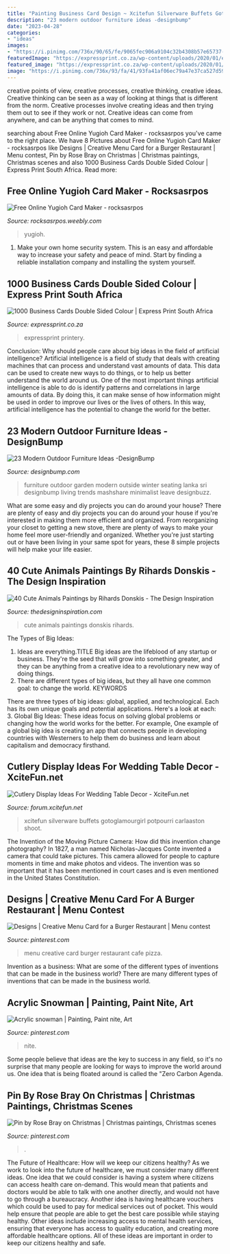 ```yaml
---
title: "Painting Business Card Design ~ Xcitefun Silverware Buffets Gotoglamourgirl Potpourri Carlaaston Shoot"
description: "23 modern outdoor furniture ideas -designbump"
date: "2023-04-28"
categories:
- "ideas"
images:
- "https://i.pinimg.com/736x/90/65/fe/9065fec906a9104c32b4308b57e65737--retro-christmas-vintage-christmas-cards.jpg"
featuredImage: "https://expressprint.co.za/wp-content/uploads/2020/01/express-print-17-1024x683.jpg"
featured_image: "https://expressprint.co.za/wp-content/uploads/2020/01/express-print-17-1024x683.jpg"
image: "https://i.pinimg.com/736x/93/fa/41/93fa41af06ec79a47e37ca527d5902cf.jpg"
---
```



creative points of view, creative processes, creative thinking, creative ideas.
Creative thinking can be seen as a way of looking at things that is different from the norm. Creative processes involve creating ideas and then trying them out to see if they work or not. Creative ideas can come from anywhere, and can be anything that comes to mind.

	

		
searching about Free Online Yugioh Card Maker - rocksasrpos you've came to the right place. We have 8 Pictures about Free Online Yugioh Card Maker - rocksasrpos like Designs | Creative Menu Card for a Burger Restaurant | Menu contest, Pin by Rose Bray on Christmas | Christmas paintings, Christmas scenes and also 1000 Business Cards Double Sided Colour | Express Print South Africa. Read more:
		
    
## Free Online Yugioh Card Maker - Rocksasrpos

<img loading=lazy src="http://rocksasrpos.weebly.com/uploads/1/3/3/2/133268812/602752015_orig.jpg" onerror="this.onerror=null;this.src='https://tse4.mm.bing.net/th?id=OIP.Xi1uPUNxxs6XQmBWZzZZRAHaKy&amp;pid=15.1';" alt="Free Online Yugioh Card Maker - rocksasrpos">

_Source: rocksasrpos.weebly.com_

>yugioh. 

	

1. Make your own home security system. This is an easy and affordable way to increase your safety and peace of mind. Start by finding a reliable installation company and installing the system yourself.

    
## 1000 Business Cards Double Sided Colour | Express Print South Africa

<img loading=lazy src="https://expressprint.co.za/wp-content/uploads/2020/01/express-print-17-1024x683.jpg" onerror="this.onerror=null;this.src='https://tse4.mm.bing.net/th?id=OIP.R4Ybj3nkZPMuBD2CKU7uywHaE8&amp;pid=15.1';" alt="1000 Business Cards Double Sided Colour | Express Print South Africa">

_Source: expressprint.co.za_

>expressprint printery. 

	

Conclusion: Why should people care about big ideas in the field of artificial intelligence?
Artificial intelligence is a field of study that deals with creating machines that can process and understand vast amounts of data. This data can be used to create new ways to do things, or to help us better understand the world around us. One of the most important things artificial intelligence is able to do is identify patterns and correlations in large amounts of data. By doing this, it can make sense of how information might be used in order to improve our lives or the lives of others. In this way, artificial intelligence has the potential to change the world for the better.

    
## 23 Modern Outdoor Furniture Ideas -DesignBump

<img loading=lazy src="https://cdn.designbump.com/wp-content/uploads/2015/08/Sivicus_outdoor-558-Edit.jpeg" onerror="this.onerror=null;this.src='https://tse1.mm.bing.net/th?id=OIP.zJZOBtH4dL5k8sm6vfJzDAHaE8&amp;pid=15.1';" alt="23 Modern Outdoor Furniture Ideas -DesignBump">

_Source: designbump.com_

>furniture outdoor garden modern outside winter seating lanka sri designbump living trends mashshare minimalist leave designbuzz. 

	

What are some easy and diy projects you can do around your house?
There are plenty of easy and diy projects you can do around your house if you're interested in making them more efficient and organized. From reorganizing your closet to getting a new stove, there are plenty of ways to make your home feel more user-friendly and organized. Whether you're just starting out or have been living in your same spot for years, these 8 simple projects will help make your life easier.

    
## 40 Cute Animals Paintings By Rihards Donskis - The Design Inspiration

<img loading=lazy src="https://cdn.thedesigninspiration.com/wp-content/uploads/2012/04/cute-animals-illu-017.jpg" onerror="this.onerror=null;this.src='https://tse3.mm.bing.net/th?id=OIP.GR4JyQU1zDay-Vzzkloj1gHaLH&amp;pid=15.1';" alt="40 Cute Animals Paintings by Rihards Donskis - The Design Inspiration">

_Source: thedesigninspiration.com_

>cute animals paintings donskis rihards. 

	

The Types of Big Ideas:
1. Ideas are everything.TITLE
Big ideas are the lifeblood of any startup or business. They're the seed that will grow into something greater, and they can be anything from a creative idea to a revolutionary new way of doing things.
2. There are different types of big ideas, but they all have one common goal: to change the world. KEYWORDS

There are three types of big ideas: global, applied, and technological. Each has its own unique goals and potential applications. Here's a look at each: 
3. Global Big Ideas: These ideas focus on solving global problems or changing how the world works for the better. For example, One example of a global big idea is creating an app that connects people in developing countries with Westerners to help them do business and learn about capitalism and democracy firsthand. 

    
## Cutlery Display Ideas For Wedding Table Decor - XciteFun.net

<img loading=lazy src="https://img.xcitefun.net/users/2014/01/351284,xcitefun-cutlery-display-ideas-for-wedding-table-.jpg" onerror="this.onerror=null;this.src='https://tse2.mm.bing.net/th?id=OIP.cKcWi7mcbtREItXOkBuXDwHaLE&amp;pid=15.1';" alt="Cutlery Display Ideas For Wedding Table Decor - XciteFun.net">

_Source: forum.xcitefun.net_

>xcitefun silverware buffets gotoglamourgirl potpourri carlaaston shoot. 

	

The Invention of the Moving Picture Camera: How did this invention change photography?
In 1827, a man named Nicholas-Jacques Conte invented a camera that could take pictures. This camera allowed for people to capture moments in time and make photos and videos. The invention was so important that it has been mentioned in court cases and is even mentioned in the United States Constitution.

    
## Designs | Creative Menu Card For A Burger Restaurant | Menu Contest

<img loading=lazy src="https://i.pinimg.com/736x/e1/b0/f4/e1b0f482e09cd57616f31a4ba9cc0384.jpg" onerror="this.onerror=null;this.src='https://tse3.mm.bing.net/th?id=OIP.RCn6N9YJcY72rJZrfjel9gHaPl&amp;pid=15.1';" alt="Designs | Creative Menu Card for a Burger Restaurant | Menu contest">

_Source: pinterest.com_

>menu creative card burger restaurant cafe pizza. 

	

Invention as a business: What are some of the different types of inventions that can be made in the business world?
There are many different types of inventions that can be made in the business world.

    
## Acrylic Snowman | Painting, Paint Nite, Art

<img loading=lazy src="https://i.pinimg.com/736x/93/fa/41/93fa41af06ec79a47e37ca527d5902cf.jpg" onerror="this.onerror=null;this.src='https://tse3.mm.bing.net/th?id=OIP.X3-E4YwRVz-gvIhwARcjaAHaJ3&amp;pid=15.1';" alt="Acrylic snowman | Painting, Paint nite, Art">

_Source: pinterest.com_

>nite. 

	

Some people believe that ideas are the key to success in any field, so it's no surprise that many people are looking for ways to improve the world around us. One idea that is being floated around is called the "Zero Carbon Agenda.

    
## Pin By Rose Bray On Christmas | Christmas Paintings, Christmas Scenes

<img loading=lazy src="https://i.pinimg.com/736x/90/65/fe/9065fec906a9104c32b4308b57e65737--retro-christmas-vintage-christmas-cards.jpg" onerror="this.onerror=null;this.src='https://tse1.mm.bing.net/th?id=OIP.bV22L1wsk4ForFiTH7pknwHaKa&amp;pid=15.1';" alt="Pin by Rose Bray on Christmas | Christmas paintings, Christmas scenes">

_Source: pinterest.com_

>. 

	

The Future of Healthcare: How will we keep our citizens healthy?
As we work to look into the future of healthcare, we must consider many different ideas. One idea that we could consider is having a system where citizens can access health care on-demand. This would mean that patients and doctors would be able to talk with one another directly, and would not have to go through a bureaucracy. Another idea is having healthcare vouchers which could be used to pay for medical services out of pocket. This would help ensure that people are able to get the best care possible while staying healthy. Other ideas include increasing access to mental health services, ensuring that everyone has access to quality education, and creating more affordable healthcare options. All of these ideas are important in order to keep our citizens healthy and safe.

